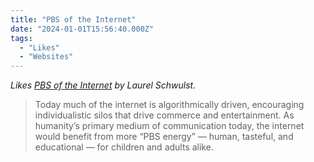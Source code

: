 ```yaml
---
title: "PBS of the Internet"
date: "2024-01-01T15:56:40.000Z"
tags: 
  - "Likes"
  - "Websites"
---
```


_Likes [PBS of the Internet](https://anotherdayinthedome.substack.com/p/pbs-of-the-internet) by Laurel Schwulst._

> Today much of the internet is algorithmically driven, encouraging individualistic silos that drive commerce and entertainment. As humanity’s primary medium of communication today, the internet would benefit from more “PBS energy” — human, tasteful, and educational — for children and adults alike.
